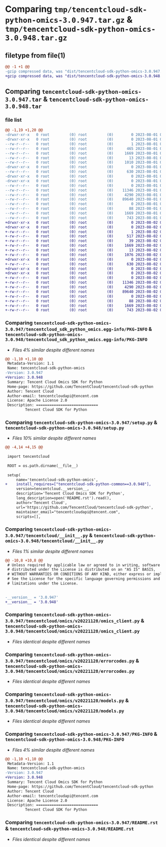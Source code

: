 # Comparing `tmp/tencentcloud-sdk-python-omics-3.0.947.tar.gz` & `tmp/tencentcloud-sdk-python-omics-3.0.948.tar.gz`

## filetype from file(1)

```diff
@@ -1 +1 @@
-gzip compressed data, was "dist/tencentcloud-sdk-python-omics-3.0.947.tar", last modified: Tue Aug  1 00:53:19 2023, max compression
+gzip compressed data, was "dist/tencentcloud-sdk-python-omics-3.0.948.tar", last modified: Wed Aug  2 00:34:55 2023, max compression
```

## Comparing `tencentcloud-sdk-python-omics-3.0.947.tar` & `tencentcloud-sdk-python-omics-3.0.948.tar`

### file list

```diff
@@ -1,19 +1,20 @@
-drwxr-xr-x   0 root         (0) root         (0)        0 2023-08-01 00:53:19.000000 tencentcloud-sdk-python-omics-3.0.947/
-drwxr-xr-x   0 root         (0) root         (0)        0 2023-08-01 00:53:19.000000 tencentcloud-sdk-python-omics-3.0.947/tencentcloud_sdk_python_omics.egg-info/
--rw-r--r--   0 root         (0) root         (0)        1 2023-08-01 00:53:19.000000 tencentcloud-sdk-python-omics-3.0.947/tencentcloud_sdk_python_omics.egg-info/dependency_links.txt
--rw-r--r--   0 root         (0) root         (0)      465 2023-08-01 00:53:19.000000 tencentcloud-sdk-python-omics-3.0.947/tencentcloud_sdk_python_omics.egg-info/SOURCES.txt
--rw-r--r--   0 root         (0) root         (0)     1669 2023-08-01 00:53:19.000000 tencentcloud-sdk-python-omics-3.0.947/tencentcloud_sdk_python_omics.egg-info/PKG-INFO
--rw-r--r--   0 root         (0) root         (0)       13 2023-08-01 00:53:19.000000 tencentcloud-sdk-python-omics-3.0.947/tencentcloud_sdk_python_omics.egg-info/top_level.txt
--rw-r--r--   0 root         (0) root         (0)     1010 2023-08-01 00:53:19.000000 tencentcloud-sdk-python-omics-3.0.947/setup.py
-drwxr-xr-x   0 root         (0) root         (0)        0 2023-08-01 00:53:19.000000 tencentcloud-sdk-python-omics-3.0.947/tencentcloud/
--rw-r--r--   0 root         (0) root         (0)      630 2023-08-01 00:53:19.000000 tencentcloud-sdk-python-omics-3.0.947/tencentcloud/__init__.py
-drwxr-xr-x   0 root         (0) root         (0)        0 2023-08-01 00:53:19.000000 tencentcloud-sdk-python-omics-3.0.947/tencentcloud/omics/
-drwxr-xr-x   0 root         (0) root         (0)        0 2023-08-01 00:53:19.000000 tencentcloud-sdk-python-omics-3.0.947/tencentcloud/omics/v20221128/
--rw-r--r--   0 root         (0) root         (0)        0 2023-08-01 00:53:19.000000 tencentcloud-sdk-python-omics-3.0.947/tencentcloud/omics/v20221128/__init__.py
--rw-r--r--   0 root         (0) root         (0)    11346 2023-08-01 00:53:19.000000 tencentcloud-sdk-python-omics-3.0.947/tencentcloud/omics/v20221128/omics_client.py
--rw-r--r--   0 root         (0) root         (0)     4290 2023-08-01 00:53:19.000000 tencentcloud-sdk-python-omics-3.0.947/tencentcloud/omics/v20221128/errorcodes.py
--rw-r--r--   0 root         (0) root         (0)    89640 2023-08-01 00:53:19.000000 tencentcloud-sdk-python-omics-3.0.947/tencentcloud/omics/v20221128/models.py
--rw-r--r--   0 root         (0) root         (0)        0 2023-08-01 00:53:19.000000 tencentcloud-sdk-python-omics-3.0.947/tencentcloud/omics/__init__.py
--rw-r--r--   0 root         (0) root         (0)       88 2023-08-01 00:53:19.000000 tencentcloud-sdk-python-omics-3.0.947/setup.cfg
--rw-r--r--   0 root         (0) root         (0)     1669 2023-08-01 00:53:19.000000 tencentcloud-sdk-python-omics-3.0.947/PKG-INFO
--rw-r--r--   0 root         (0) root         (0)      743 2023-08-01 00:53:19.000000 tencentcloud-sdk-python-omics-3.0.947/README.rst
+drwxr-xr-x   0 root         (0) root         (0)        0 2023-08-02 00:34:55.000000 tencentcloud-sdk-python-omics-3.0.948/
+drwxr-xr-x   0 root         (0) root         (0)        0 2023-08-02 00:34:55.000000 tencentcloud-sdk-python-omics-3.0.948/tencentcloud_sdk_python_omics.egg-info/
+-rw-r--r--   0 root         (0) root         (0)        1 2023-08-02 00:34:55.000000 tencentcloud-sdk-python-omics-3.0.948/tencentcloud_sdk_python_omics.egg-info/dependency_links.txt
+-rw-r--r--   0 root         (0) root         (0)      517 2023-08-02 00:34:55.000000 tencentcloud-sdk-python-omics-3.0.948/tencentcloud_sdk_python_omics.egg-info/SOURCES.txt
+-rw-r--r--   0 root         (0) root         (0)       39 2023-08-02 00:34:55.000000 tencentcloud-sdk-python-omics-3.0.948/tencentcloud_sdk_python_omics.egg-info/requires.txt
+-rw-r--r--   0 root         (0) root         (0)     1669 2023-08-02 00:34:55.000000 tencentcloud-sdk-python-omics-3.0.948/tencentcloud_sdk_python_omics.egg-info/PKG-INFO
+-rw-r--r--   0 root         (0) root         (0)       13 2023-08-02 00:34:55.000000 tencentcloud-sdk-python-omics-3.0.948/tencentcloud_sdk_python_omics.egg-info/top_level.txt
+-rw-r--r--   0 root         (0) root         (0)     1076 2023-08-02 00:34:55.000000 tencentcloud-sdk-python-omics-3.0.948/setup.py
+drwxr-xr-x   0 root         (0) root         (0)        0 2023-08-02 00:34:55.000000 tencentcloud-sdk-python-omics-3.0.948/tencentcloud/
+-rw-r--r--   0 root         (0) root         (0)      630 2023-08-02 00:34:55.000000 tencentcloud-sdk-python-omics-3.0.948/tencentcloud/__init__.py
+drwxr-xr-x   0 root         (0) root         (0)        0 2023-08-02 00:34:55.000000 tencentcloud-sdk-python-omics-3.0.948/tencentcloud/omics/
+drwxr-xr-x   0 root         (0) root         (0)        0 2023-08-02 00:34:55.000000 tencentcloud-sdk-python-omics-3.0.948/tencentcloud/omics/v20221128/
+-rw-r--r--   0 root         (0) root         (0)        0 2023-08-02 00:34:55.000000 tencentcloud-sdk-python-omics-3.0.948/tencentcloud/omics/v20221128/__init__.py
+-rw-r--r--   0 root         (0) root         (0)    11346 2023-08-02 00:34:55.000000 tencentcloud-sdk-python-omics-3.0.948/tencentcloud/omics/v20221128/omics_client.py
+-rw-r--r--   0 root         (0) root         (0)     4290 2023-08-02 00:34:55.000000 tencentcloud-sdk-python-omics-3.0.948/tencentcloud/omics/v20221128/errorcodes.py
+-rw-r--r--   0 root         (0) root         (0)    89640 2023-08-02 00:34:55.000000 tencentcloud-sdk-python-omics-3.0.948/tencentcloud/omics/v20221128/models.py
+-rw-r--r--   0 root         (0) root         (0)        0 2023-08-02 00:34:55.000000 tencentcloud-sdk-python-omics-3.0.948/tencentcloud/omics/__init__.py
+-rw-r--r--   0 root         (0) root         (0)       88 2023-08-02 00:34:55.000000 tencentcloud-sdk-python-omics-3.0.948/setup.cfg
+-rw-r--r--   0 root         (0) root         (0)     1669 2023-08-02 00:34:55.000000 tencentcloud-sdk-python-omics-3.0.948/PKG-INFO
+-rw-r--r--   0 root         (0) root         (0)      743 2023-08-02 00:34:55.000000 tencentcloud-sdk-python-omics-3.0.948/README.rst
```

### Comparing `tencentcloud-sdk-python-omics-3.0.947/tencentcloud_sdk_python_omics.egg-info/PKG-INFO` & `tencentcloud-sdk-python-omics-3.0.948/tencentcloud_sdk_python_omics.egg-info/PKG-INFO`

 * *Files 4% similar despite different names*

```diff
@@ -1,10 +1,10 @@
 Metadata-Version: 1.1
 Name: tencentcloud-sdk-python-omics
-Version: 3.0.947
+Version: 3.0.948
 Summary: Tencent Cloud Omics SDK for Python
 Home-page: https://github.com/TencentCloud/tencentcloud-sdk-python
 Author: Tencent Cloud
 Author-email: tencentcloudapi@tencent.com
 License: Apache License 2.0
 Description: ============================
         Tencent Cloud SDK for Python
```

### Comparing `tencentcloud-sdk-python-omics-3.0.947/setup.py` & `tencentcloud-sdk-python-omics-3.0.948/setup.py`

 * *Files 10% similar despite different names*

```diff
@@ -4,14 +4,15 @@
 
 import tencentcloud
 
 ROOT = os.path.dirname(__file__)
 
 setup(
     name='tencentcloud-sdk-python-omics',
+    install_requires=["tencentcloud-sdk-python-common==3.0.948"],
     version=tencentcloud.__version__,
     description='Tencent Cloud Omics SDK for Python',
     long_description=open('README.rst').read(),
     author='Tencent Cloud',
     url='https://github.com/TencentCloud/tencentcloud-sdk-python',
     maintainer_email="tencentcloudapi@tencent.com",
     scripts=[],
```

### Comparing `tencentcloud-sdk-python-omics-3.0.947/tencentcloud/__init__.py` & `tencentcloud-sdk-python-omics-3.0.948/tencentcloud/__init__.py`

 * *Files 1% similar despite different names*

```diff
@@ -10,8 +10,8 @@
 # Unless required by applicable law or agreed to in writing, software
 # distributed under the License is distributed on an "AS IS" BASIS,
 # WITHOUT WARRANTIES OR CONDITIONS OF ANY KIND, either express or implied.
 # See the License for the specific language governing permissions and
 # limitations under the License.
 
 
-__version__ = '3.0.947'
+__version__ = '3.0.948'
```

### Comparing `tencentcloud-sdk-python-omics-3.0.947/tencentcloud/omics/v20221128/omics_client.py` & `tencentcloud-sdk-python-omics-3.0.948/tencentcloud/omics/v20221128/omics_client.py`

 * *Files identical despite different names*

### Comparing `tencentcloud-sdk-python-omics-3.0.947/tencentcloud/omics/v20221128/errorcodes.py` & `tencentcloud-sdk-python-omics-3.0.948/tencentcloud/omics/v20221128/errorcodes.py`

 * *Files identical despite different names*

### Comparing `tencentcloud-sdk-python-omics-3.0.947/tencentcloud/omics/v20221128/models.py` & `tencentcloud-sdk-python-omics-3.0.948/tencentcloud/omics/v20221128/models.py`

 * *Files identical despite different names*

### Comparing `tencentcloud-sdk-python-omics-3.0.947/PKG-INFO` & `tencentcloud-sdk-python-omics-3.0.948/PKG-INFO`

 * *Files 4% similar despite different names*

```diff
@@ -1,10 +1,10 @@
 Metadata-Version: 1.1
 Name: tencentcloud-sdk-python-omics
-Version: 3.0.947
+Version: 3.0.948
 Summary: Tencent Cloud Omics SDK for Python
 Home-page: https://github.com/TencentCloud/tencentcloud-sdk-python
 Author: Tencent Cloud
 Author-email: tencentcloudapi@tencent.com
 License: Apache License 2.0
 Description: ============================
         Tencent Cloud SDK for Python
```

### Comparing `tencentcloud-sdk-python-omics-3.0.947/README.rst` & `tencentcloud-sdk-python-omics-3.0.948/README.rst`

 * *Files identical despite different names*

